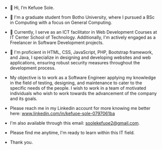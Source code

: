 - 👋 Hi, I’m Kefuoe Sole.
- 👀 I'm a graduate student from Botho University, where I pursued a BSc in Computing with a focus on General Computing.
- 👀 Currently, I serve as an ICT facilitator in Web Development Courses at IT Center School of Technology. Additionally, I'm actively engaged as a Freelancer in Software Development projects.
- 🌱 I'm proficient in HTML, CSS, JavaScript, PHP, Bootstrap framework, and Java, I specialize in designing and developing websites and web applications, ensuring robust security measures throughout the development process.
  
- My objective is to work as a Software Engineer applying my knowledge in the field of testing, designing, and maintenance to cater to the specific needs of the people. I wish to work in a team of motivated individuals who wish to work towards the advancement of the company and its goals.
- Please reach me in my Linkedin account for more knowing me better here: www.linkedin.com/in/kefuoe-sole-0797061ba 
- I'm also available through this email: soolekefuoe2@gmail.com.
- Please find me anytime, I'm ready to learn within this IT field.
- Thank you.
<!---
1923k/1923k is a ✨ special ✨ repository because its `README.md` (this file) appears on your GitHub profile.
You can click the Preview link to take a look at your changes.
--->
